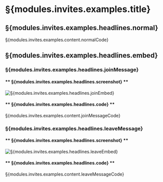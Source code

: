 # §{modules.invites.examples.title}

## §{modules.invites.examples.headlines.normal}

§{modules.invites.examples.content.normalCode}

## §{modules.invites.examples.headlines.embed}

### §{modules.invites.examples.headlines.joinMessage}

<!-- tabs:start -->

#### ** §{modules.invites.examples.headlines.screenshot} **

![§{modules.invites.examples.headlines.joinEmbed}](../../../assets/invite-manager-join-message-premium.png)

#### ** §{modules.invites.examples.headlines.code} **

§{modules.invites.examples.content.joinMessageCode}

<!-- tabs:end -->

### §{modules.invites.examples.headlines.leaveMessage}

<!-- tabs:start -->

#### ** §{modules.invites.examples.headlines.screenshot} **

![§{modules.invites.examples.headlines.leaveEmbed}](../../../assets/invite-manager-leave-message-premium.png)

#### ** §{modules.invites.examples.headlines.code} **

§{modules.invites.examples.content.leaveMessageCode}

<!-- tabs:end -->
